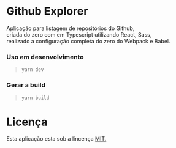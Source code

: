 # Github Explorer
Aplicação para listagem de repositórios do Github,  
criada do zero com em Typescript utilizando React, Sass,  
realizado a configuração completa do zero do Webpack e Babel.

### Uso em desenvolvimento
> `yarn dev`

### Gerar a build
> `yarn build`

# Licença
Esta aplicação esta sob a lincença [MIT.](LICENSE)
